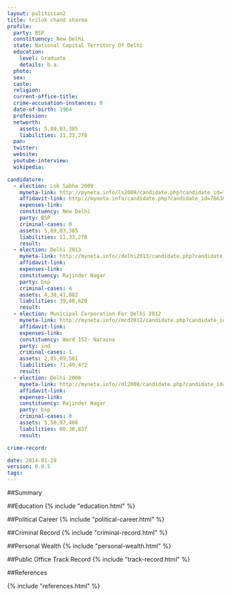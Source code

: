 ```yaml
---
layout: politician2
title: trilok chand sharma
profile: 
  party: BSP
  constituency: New Delhi
  state: National Capital Territory Of Delhi
  education: 
    level: Graduate
    details: b.a.
  photo: 
  sex: 
  caste: 
  religion: 
  current-office-title: 
  crime-accusation-instances: 0
  date-of-birth: 1964
  profession: 
  networth: 
    assets: 5,89,03,385
    liabilities: 11,33,278
  pan: 
  twitter: 
  website: 
  youtube-interview: 
  wikipedia: 

candidature: 
  - election: Lok Sabha 2009
    myneta-link: http://myneta.info/ls2009/candidate.php?candidate_id=7663
    affidavit-link: http://myneta.info/candidate.php?candidate_id=7663&scan=original
    expenses-link: 
    constituency: New Delhi 
    party: BSP
    criminal-cases: 0
    assets: 5,89,03,385
    liabilities: 11,33,278
    result:  
  - election: Delhi 2013
    myneta-link: http://myneta.info//delhi2013/candidate.php?candidate_id=293
    affidavit-link: 
    expenses-link: 
    constituency: Rajinder Nagar 
    party: bsp
    criminal-cases: 4
    assets: 4,38,41,082
    liabilities: 39,48,620
    result:  
  - election: Municipal Corporation For Delhi 2012
    myneta-link: http://myneta.info//mcd2012/candidate.php?candidate_id=1088
    affidavit-link: 
    expenses-link: 
    constituency: Ward 152- Naraina 
    party: ind
    criminal-cases: 1
    assets: 2,85,69,581
    liabilities: 71,49,472
    result:  
  - election: Delhi 2008
    myneta-link: http://myneta.info//dl2008/candidate.php?candidate_id=377
    affidavit-link: 
    expenses-link: 
    constituency: Rajinder Nagar 
    party: bsp
    criminal-cases: 0
    assets: 5,50,97,408
    liabilities: 80,38,837
    result:  

crime-record: 

date: 2014-01-28
version: 0.0.5
tags: 
---
```

##Summary


##Education
{% include "education.html" %}


##Political Career
{% include "political-career.html" %}


##Criminal Record
{% include "criminal-record.html" %}


##Personal Wealth
{% include "personal-wealth.html" %}


##Public Office Track Record
{% include "track-record.html" %}


##References


{% include "references.html" %}